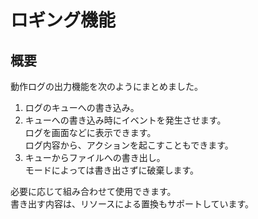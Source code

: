 # ロギング機能
 
## 概要
動作ログの出力機能を次のようにまとめました。  
1. ログのキューへの書き込み。
2. キューへの書き込み時にイベントを発生させます。<br/>ログを画面などに表示できます。<br/>ログ内容から、アクションを起こすこともできます。
3. キューからファイルへの書き出し。<br/>モードによっては書き出さずに破棄します。

必要に応じて組み合わせて使用できます。  
書き出す内容は、リソースによる置換もサポートしています。
